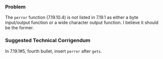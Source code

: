 ### Problem

The `perror` function (7.19.10.4) is not listed in 7.19.1 as either a byte
input/output function or a wide character output function. I believe it should
be the former.

### Suggested Technical Corrigendum

In 7.19.1#5, fourth bullet, insert `perror` after `gets`.
